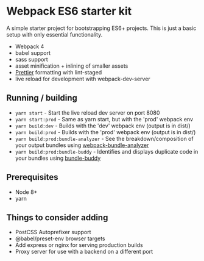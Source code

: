 # Webpack ES6 starter kit

A simple starter project for bootstrapping ES6+ projects.
This is just a basic setup with only essential functionality.

- Webpack 4
- babel support
- sass support
- asset minification + inlining of smaller assets
- [Prettier](https://github.com/prettier/prettier) formatting with lint-staged
- live reload for development with webpack-dev-server

## Running / building

- `yarn start` - Start the live reload dev server on port 8080
- `yarn start:prod` - Same as yarn start, but with the 'prod' webpack env
- `yarn build:dev` - Builds with the 'dev' webpack env (output is in dist/)
- `yarn build:prod` - Builds with the 'prod' webpack env (output is in dist/)
- `yarn build:prod:bundle-analyzer` - See the breakdown/composition of your output bundles using [webpack-bundle-analyzer](https://github.com/webpack-contrib/webpack-bundle-analyzer)
- `yarn build:prod:bundle-buddy` - Identifies and displays duplicate code in your bundles using [bundle-buddy](https://github.com/samccone/bundle-buddy)

## Prerequisites

- Node 8+
- yarn

## Things to consider adding

- PostCSS Autoprefixer support
- @babel/preset-env browser targets
- Add express or nginx for serving production builds
- Proxy server for use with a backend on a different port
